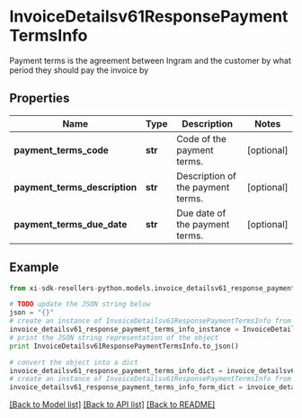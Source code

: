 # InvoiceDetailsv61ResponsePaymentTermsInfo

Payment terms is the agreement between Ingram and the customer by what period they should pay the invoice by

## Properties

Name | Type | Description | Notes
------------ | ------------- | ------------- | -------------
**payment_terms_code** | **str** | Code of the payment terms. | [optional] 
**payment_terms_description** | **str** | Description of the payment terms. | [optional] 
**payment_terms_due_date** | **str** | Due date of the payment terms. | [optional] 

## Example

```python
from xi-sdk-resellers-python.models.invoice_detailsv61_response_payment_terms_info import InvoiceDetailsv61ResponsePaymentTermsInfo

# TODO update the JSON string below
json = "{}"
# create an instance of InvoiceDetailsv61ResponsePaymentTermsInfo from a JSON string
invoice_detailsv61_response_payment_terms_info_instance = InvoiceDetailsv61ResponsePaymentTermsInfo.from_json(json)
# print the JSON string representation of the object
print InvoiceDetailsv61ResponsePaymentTermsInfo.to_json()

# convert the object into a dict
invoice_detailsv61_response_payment_terms_info_dict = invoice_detailsv61_response_payment_terms_info_instance.to_dict()
# create an instance of InvoiceDetailsv61ResponsePaymentTermsInfo from a dict
invoice_detailsv61_response_payment_terms_info_form_dict = invoice_detailsv61_response_payment_terms_info.from_dict(invoice_detailsv61_response_payment_terms_info_dict)
```
[[Back to Model list]](../README.md#documentation-for-models) [[Back to API list]](../README.md#documentation-for-api-endpoints) [[Back to README]](../README.md)


